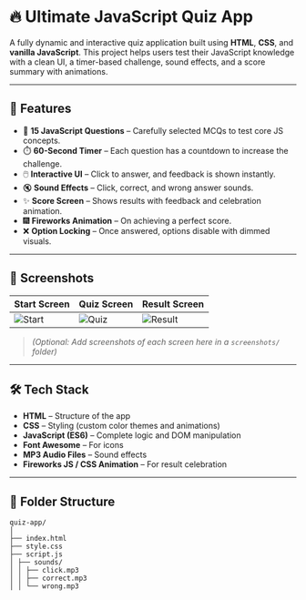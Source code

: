 # 🔥 Ultimate JavaScript Quiz App

A fully dynamic and interactive quiz application built using **HTML**, **CSS**, and **vanilla JavaScript**. This project helps users test their JavaScript knowledge with a clean UI, a timer-based challenge, sound effects, and a score summary with animations.

---

## 🚀 Features

- 🎯 **15 JavaScript Questions** – Carefully selected MCQs to test core JS concepts.
- ⏱️ **60-Second Timer** – Each question has a countdown to increase the challenge.
- 🖱️ **Interactive UI** – Click to answer, and feedback is shown instantly.
- 🔇 **Sound Effects** – Click, correct, and wrong answer sounds.
- ✨ **Score Screen** – Shows results with feedback and celebration animation.
- 🎆 **Fireworks Animation** – On achieving a perfect score.
- ❌ **Option Locking** – Once answered, options disable with dimmed visuals.

---

## 📸 Screenshots

| Start Screen | Quiz Screen | Result Screen |
|--------------|-------------|----------------|
| ![Start](./screenshots/start.png) | ![Quiz](./screenshots/quiz.png) | ![Result](./screenshots/result.png) |

> *(Optional: Add screenshots of each screen here in a `screenshots/` folder)*

---

## 🛠️ Tech Stack

- **HTML** – Structure of the app
- **CSS** – Styling (custom color themes and animations)
- **JavaScript (ES6)** – Complete logic and DOM manipulation
- **Font Awesome** – For icons
- **MP3 Audio Files** – Sound effects
- **Fireworks JS / CSS Animation** – For result celebration

---

## 📁 Folder Structure

```
quiz-app/
│
├── index.html
├── style.css
├── script.js
│ ├── sounds/
│ │ ├── click.mp3
│ │ ├── correct.mp3
│ │ └── wrong.mp3



